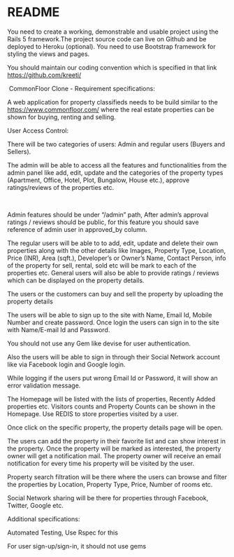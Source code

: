 # README



You need to create a working, demonstrable and usable project using the Rails 5 framework.The project source code can live on Github and be deployed to Heroku (optional).
You need to use Bootstrap framework for styling the views and pages.

You should maintain our coding convention which is specified in that link https://github.com/kreeti/



 CommonFloor Clone - Requirement specifications:  


A web application for property classifieds needs to be build similar to the https://www.commonfloor.com/ where the real estate properties can be shown for buying, renting and selling.


User Access Control:

There will be two categories of users: Admin and regular users (Buyers and Sellers).


The admin will be able to access all the features and functionalities from the admin panel like add, edit, update and the categories of the property types (Apartment, Office, Hotel, Plot, Bungalow, House etc.), approve ratings/reviews of the properties etc.

           

Admin features should be under “/admin” path, After admin’s approval ratings / reviews should be public, for this feature you should save reference of admin user in approved_by column.   


The regular users will be able to to add, edit, update and delete their own properties along with the other details like Images, Property Type, Location, Price (INR), Area (sqft.), Developer’s or Owner’s Name, Contact Person, info of the property for sell, rental, sold etc will be mark to each of the properties etc. General users will also be able to provide ratings / reviews which can be displayed on the property details.


The users or the customers can buy and sell the property by uploading the property details


The users will be able to sign up to the site with Name, Email Id, Mobile Number and create password. Once login the users can sign in to the site with Name/E-mail Id and Password.


You should not use any Gem like devise for user authentication.  


Also the users will be able to sign in through their Social Network account like via Facebook login and Google login.


While logging if the users put wrong Email Id or Password, it will show an error validation message.


The Homepage will be listed with the lists of properties, Recently Added properties etc. Visitors counts and Property Counts can be shown in the Homepage. Use REDIS to store properties visited by a user.


Once click on the specific property, the property details page will be open.


The users can add the property in their favorite list and can show interest in the property. Once the property will be marked as interested, the property owner will get a notification mail. The property owner will receive an email notification for every time his property will be visited by the user.


Property search filtration will be there where the users can browse and filter the properties by Location, Property Type, Price, Number of rooms etc.


Social Network sharing will be there for properties through Facebook, Twitter, Google etc.


Additional specifications:


Automated Testing, Use Rspec for this

For user sign-up/sign-in, it should not use gems
